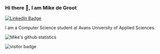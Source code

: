 ### Hi there 👋, I am Mike de Groot

[![LinkedIn Badge](https://img.shields.io/badge/LinkedIn-0A66C2?logo=linkedin&logoColor=fff&style=flat-square)](https://www.linkedin.com/in/mike-de-groot-bb9546266/)

I am a Computer Science student at Avans University of Applied Sciences. 

![Mike's github statistics](https://github-readme-stats.vercel.app/api?username=MikeWhileCoding&show_icons=true)

![visitor badge](https://visitor-badge.glitch.me/badge?page_id=MikeWhileCoding.visitor-badge&left_text=Page%20Visits)
